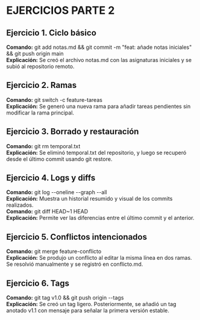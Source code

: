 # EJERCICIOS PARTE 2

## Ejercicio 1. Ciclo básico
**Comando:** git add notas.md && git commit -m "feat: añade notas iniciales" && git push origin main  
**Explicación:** Se creó el archivo notas.md con las asignaturas iniciales y se subió al repositorio remoto.

## Ejercicio 2. Ramas
**Comando:** git switch -c feature-tareas  
**Explicación:** Se generó una nueva rama para añadir tareas pendientes sin modificar la rama principal.

## Ejercicio 3. Borrado y restauración
**Comando:** git rm temporal.txt  
**Explicación:** Se eliminó temporal.txt del repositorio, y luego se recuperó desde el último commit usando git restore.

## Ejercicio 4. Logs y diffs
**Comando:** git log --oneline --graph --all  
**Explicación:** Muestra un historial resumido y visual de los commits realizados.  
**Comando:** git diff HEAD~1 HEAD  
**Explicación:** Permite ver las diferencias entre el último commit y el anterior.

## Ejercicio 5. Conflictos intencionados
**Comando:** git merge feature-conflicto  
**Explicación:** Se produjo un conflicto al editar la misma línea en dos ramas. Se resolvió manualmente y se registró en conflicto.md.

## Ejercicio 6. Tags
**Comando:** git tag v1.0 && git push origin --tags  
**Explicación:** Se creó un tag ligero. Posteriormente, se añadió un tag anotado v1.1 con mensaje para señalar la primera versión estable.
